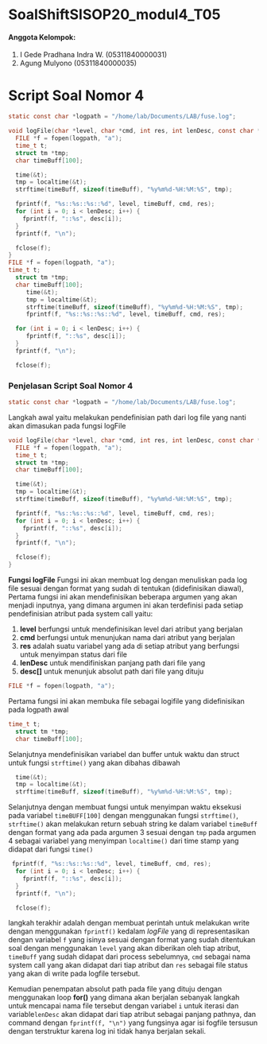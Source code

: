 # SoalShiftSISOP20_modul4_T05
#### Anggota Kelompok:
1. I Gede Pradhana Indra W. (05311840000031)
2. Agung Mulyono            (05311840000035)


# Script Soal Nomor 4
```c
static const char *logpath = "/home/lab/Documents/LAB/fuse.log";

void logFile(char *level, char *cmd, int res, int lenDesc, const char *desc[]) {
  FILE *f = fopen(logpath, "a");
  time_t t;
  struct tm *tmp;
  char timeBuff[100];

  time(&t);
  tmp = localtime(&t);
  strftime(timeBuff, sizeof(timeBuff), "%y%m%d-%H:%M:%S", tmp);

  fprintf(f, "%s::%s::%s::%d", level, timeBuff, cmd, res);
  for (int i = 0; i < lenDesc; i++) {
    fprintf(f, "::%s", desc[i]);
  }
  fprintf(f, "\n");

  fclose(f);
}
FILE *f = fopen(logpath, "a");
time_t t;
  struct tm *tmp;
  char timeBuff[100];
     time(&t);
     tmp = localtime(&t);
     strftime(timeBuff, sizeof(timeBuff), "%y%m%d-%H:%M:%S", tmp);
     fprintf(f, "%s::%s::%s::%d", level, timeBuff, cmd, res);

  for (int i = 0; i < lenDesc; i++) {
     fprintf(f, "::%s", desc[i]);
  }
  fprintf(f, "\n");

  fclose(f);
```
### Penjelasan Script Soal Nomor 4
```c
static const char *logpath = "/home/lab/Documents/LAB/fuse.log";
```

Langkah awal yaitu melakukan pendefinisian path dari log file yang nanti akan dimasukan pada fungsi logFile

```c
void logFile(char *level, char *cmd, int res, int lenDesc, const char *desc[]) {
  FILE *f = fopen(logpath, "a");
  time_t t;
  struct tm *tmp;
  char timeBuff[100];

  time(&t);
  tmp = localtime(&t);
  strftime(timeBuff, sizeof(timeBuff), "%y%m%d-%H:%M:%S", tmp);

  fprintf(f, "%s::%s::%s::%d", level, timeBuff, cmd, res);
  for (int i = 0; i < lenDesc; i++) {
    fprintf(f, "::%s", desc[i]);
  }
  fprintf(f, "\n");

  fclose(f);
}
```
**Fungsi logFile**
Fungsi ini akan membuat log dengan menuliskan pada log file sesuai dengan format yang sudah di tentukan (didefinisikan diawal), Pertama fungsi ini akan mendefinisikan beberapa argumen yang akan menjadi inputnya, yang dimana argumen ini akan terdefinisi pada setiap pendefinisian atribut pada system call yaitu:

 1. **level**  berfungsi untuk mendefinisikan level dari atribut yang berjalan
 2. **cmd**  berfungsi untuk menunjukan nama dari atribut yang berjalan
 3. **res** adalah suatu variabel yang ada di setiap atribut yang berfungsi untuk menyimpan status dari file
 4. **lenDesc** untuk mendifiniskan panjang path dari file yang
 5. **desc[]** untuk menunjuk absolut path dari file yang dituju

```c
FILE *f = fopen(logpath, "a");
```
Pertama fungsi ini akan membuka file sebagai logifile yang didefinisikan pada logpath awal  
```c
time_t t;
  struct tm *tmp;
  char timeBuff[100];
```
Selanjutnya mendefinisikan variabel dan buffer untuk waktu dan struct untuk fungsi `strftime()` yang akan dibahas dibawah

```c
  time(&t);
  tmp = localtime(&t);
  strftime(timeBuff, sizeof(timeBuff), "%y%m%d-%H:%M:%S", tmp);
```
Selanjutnya dengan membuat fungsi untuk menyimpan waktu eksekusi pada variabel `timeBUFF[100]` dengan  menggunakan fungsi `strftime()`, `strftime()`
akan melakukan return sebuah string ke dalam variabel `timeBuff` dengan format yang ada pada argumen 3 sesuai dengan `tmp` pada argumen 4 sebagai  variabel yang menyimpan `localtime()` dari time stamp yang didapat dari fungsi `time()`
```c
 fprintf(f, "%s::%s::%s::%d", level, timeBuff, cmd, res);
  for (int i = 0; i < lenDesc; i++) {
    fprintf(f, "::%s", desc[i]);
  }
  fprintf(f, "\n");

  fclose(f);
```

langkah terakhir adalah dengan membuat perintah untuk melakukan write dengan menggunakan `fprintf()` kedalam *logFile* yang di representasikan dengan variabel `f` yang isinya sesuai dengan format yang sudah ditentukan soal dengan menggunakan `level` yang akan diberikan oleh tiap
atribut, `timeBuff` yang sudah didapat dari process sebelumnya, `cmd` sebagai nama system call yang akan didapat dari tiap atribut dan `res` sebagai file status yang akan di write pada logfile tersebut.

Kemudian penempatan absolut path pada file yang dituju dengan menggunakan loop **for()**  yang dimana akan berjalan sebanyak langkah untuk mencapai nama file tersebut dengan variabel `i` untuk iterasi  dan variable`lenDesc` akan didapat dari tiap atribut sebagai panjang pathnya, dan command dengan `fprintf(f, "\n")`  yang fungsinya agar isi fogfile tersusun dengan terstruktur karena log ini tidak hanya berjalan sekali.
